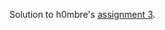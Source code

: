 Solution to h0mbre's [assignment 3](https://github.com/h0mbre/Learning-C/tree/master/Assignment-03).
